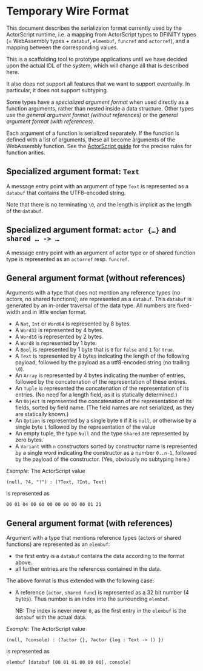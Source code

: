 Temporary Wire Format
=====================

This document describes the serializaion format currently used by the
ActorScript runtime, i.e. a mapping from ActorScript types to DFINITY types (=
WebAssembly types + `databuf`, `elmembuf`, `funcref` and `actorref`), and a
mapping between the corresponding values.

This is a scaffolding tool to prototype applications until we have decided upon
the actual IDL of the system, which will change all that is described here.

It also does not support all features that we want to support eventually. In
particular, it does not support subtyping.

Some types have a *specialized argument format* when used directly as a
function arguments, rather than nested inside a data structure. Other types use
the _general argument format (without references)_ or the _general argument
format (with references)_.

Each argument of a function is serialized separately. If the function is
defined with a list of arguments, these all become arguments of the WebAssembly
function. See the [ActorScript guide](https://hydra.oregon.dfinity.build//job/dfinity-ci-build/actorscript.pr-252/users-guide/latest/download/1/guide/#function-types) for the precise rules for function arities.


Specialized argument format: `Text`
-------------------------------------

A message entry point with an argument of type `Text` is represented as a `databuf` that contains the UTF8-encoded string.

Note that there is no terminating `\0`, and the length is implicit as the
length of the `databuf`.

Specialized argument format: `actor {…}` and `shared … -> …`
------------------------------------------------------------

A message entry point with an argument of actor type or of shared function type is represented as an `actorref` resp. `funcref.`

General argument format (without references)
--------------------------------------------

Arguments with a type that does not mention any reference types (no actors, no
shared functions), are represented as a `databuf`. This `databuf` is generated
by an in-order traversal of the data type.  All numbers are fixed-width and in
little endian format.

 * A `Nat`, `Int` or `Word64` is represented by 8 bytes.
 * A `Word32` is represented by 4 bytes.
 * A `Word16` is represented by 2 bytes.
 * A `Word8` is represented by 1 byte.
 * A `Bool` is represented by 1 byte that is `0` for `false` and `1` for `true`.
 * A `Text` is represented by 4 bytes indicating the length of the following
   payload, followed by the payload as a utf8-encoded string (no trailing `\0`).
 * An `Array` is represented by 4 bytes indicating the number of entries,
   followed by the concatenation of the representation of these entries.
 * An `Tuple` is represented the concatenation of the representation of its
   entries. (No need for a length field, as it is statically determined.)
 * An `Object` is represented the concatenation of the representation of its
   fields, sorted by field name. (The field names are not serialized, as they
   are statically known.)
 * An `Option` is represented by a single byte `0` if it is `null`, or
   otherwise by a single byte `1` followed by the representation of the value
 * An empty tuple, the type `Null` and the type `Shared` are represented by
   zero bytes.
 * A `Variant` with `n` constructors sorted by constructor name is represented
   by a single word indicating the constructor as a number `0..n-1`, followed
   by the payload of the constructor. (Yes, obviously no subtyping here.)

*Example:* The ActorScript value
```
(null, ?4, "!") : (?Text, ?Int, Text)
```
is represented as
```
00 01 04 00 00 00 00 00 00 00 01 21
```

General argument format (with references)
-----------------------------------------

Argument with a type that mentions reference types (actors or shared functions)
are represented as an `elembuf`:

 * the first entry is a `databuf` contains the data according to the format
   above.
 * all further entries are the references contained in the data.

The above format is thus extended with the following case:

 * A reference (`actor`, `shared func`) is represented as a 32 bit number (4
   bytes). Thus number is an index into the surrounding `elembuf`.

   NB: The index is never never `0`, as the first entry in the `elembuf` is the
   `databuf` with the actual data.

*Example:* The ActorScript value
```
(null, ?console) : (?actor {}, ?actor {log : Text -> () })
```
is represented as
```
elembuf [databuf [00 01 01 00 00 00], console]
```
